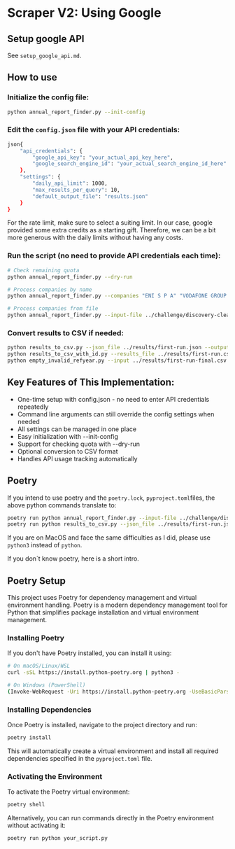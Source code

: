 # Scraper V2: Using Google

## Setup google API
See `setup_google_api.md`.

## How to use

### Initialize the config file:
```bash 
python annual_report_finder.py --init-config
```

### Edit the `config.json` file with your API credentials:
```bash
json{
    "api_credentials": {
        "google_api_key": "your_actual_api_key_here",
        "google_search_engine_id": "your_actual_search_engine_id_here"
    },
    "settings": {
        "daily_api_limit": 1000,
        "max_results_per_query": 10,
        "default_output_file": "results.json"
    }
}
```
For the rate limit, make sure to select a suiting limit. In our case, google provided some extra credits as a starting gift. Therefore, we can be a bit more generous with the daily limits without having any costs.

### Run the script (no need to provide API credentials each time):

```bash
# Check remaining quota
python annual_report_finder.py --dry-run

# Process companies by name
python annual_report_finder.py --companies "ENI S P A" "VODAFONE GROUP PLC"

# Process companies from file
python annual_report_finder.py --input-file ../challenge/discovery-clean.csv --output first-run.json   
```

### Convert results to CSV if needed:

```bash
python results_to_csv.py --json_file ../results/first-run.json --output ../results/first-run.csv
python results_to_csv_with_id.py --results_file ../results/first-run.csv --discovery_file ../challenge/discovery.csv --output ../results/first-run-final.csv
python empty_invalid_refyear.py --input ../results/first-run-final.csv --output ../results/first-run-clean.csv
```

## Key Features of This Implementation:

*  One-time setup with config.json - no need to enter API credentials repeatedly
*  Command line arguments can still override the config settings when needed
*  All settings can be managed in one place
*  Easy initialization with --init-config
*  Support for checking quota with --dry-run
*  Optional conversion to CSV format
*  Handles API usage tracking automatically

## Poetry

If you intend to use poetry and the `poetry.lock`, `pyproject.toml`files, the above python commands translate to:

```bash
poetry run python annual_report_finder.py --input-file ../challenge/discovery-clean.csv --output first-run.json
poetry run python results_to_csv.py --json_file ../results/first-run.json --output ../results/first-run.csv
```

If you are on MacOS and face the same difficulties as I did, please use `python3` instead of `python`.

If you don´t know poetry, here is a short intro.

## Poetry Setup

This project uses Poetry for dependency management and virtual environment handling. Poetry is a modern dependency management tool for Python that simplifies package installation and virtual environment management.

### Installing Poetry

If you don't have Poetry installed, you can install it using:

```bash
# On macOS/Linux/WSL
curl -sSL https://install.python-poetry.org | python3 -

# On Windows (PowerShell)
(Invoke-WebRequest -Uri https://install.python-poetry.org -UseBasicParsing).Content | py -
```

### Installing Dependencies

Once Poetry is installed, navigate to the project directory and run:

```bash
poetry install
```

This will automatically create a virtual environment and install all required dependencies specified in the `pyproject.toml` file.

### Activating the Environment

To activate the Poetry virtual environment:

```bash
poetry shell
```

Alternatively, you can run commands directly in the Poetry environment without activating it:

```bash
poetry run python your_script.py
```
